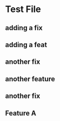 # Test File

## adding a fix

## adding a feat

## another fix

## another feature

## another fix

## Feature A